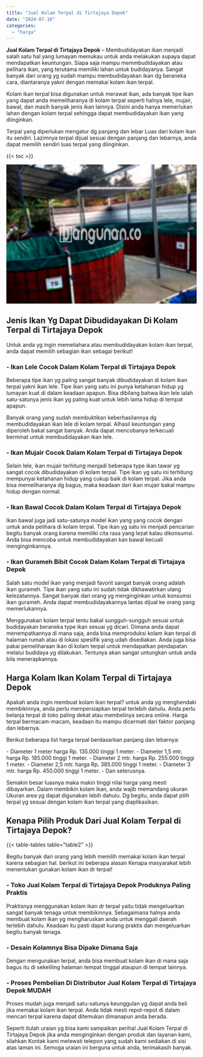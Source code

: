 ```yaml
---
title: "Jual Kolam Terpal di Tirtajaya Depok"
date: "2024-07-18"
categories: 
  - "harga"
---
```


**Jual Kolam Terpal di Tirtajaya Depok** – Membudidayakan ikan menjadi salah satu hal yang lumayan memukau untuk anda melakukan supaya dapat mendapatkan keuntungan. Siapa saja mampu memmbudidayakan atau pelihara ikan, yang terutama memiliki lahan untuk budidayanya. Sangat banyak dari orang yg sudah mampu membudidayakan ikan dg beraneka cara, diantaranya yakni dengan memakai kolam ikan terpal.

Kolam ikan terpal bisa digunakan untuk merawat ikan, ada banyak tipe ikan yang dapat anda memeliharanya di kolam terpal seperti halnya lele, mujair, bawal, dan masih banyak jenis ikan lainnya. Disini anda hanya memerlukan lahan dengan kolam terpal sehingga dapat membudidayakan ikan yang diinginkan.

Terpal yang diperlukan mengatur dg panjang dan lebar Luas dari kolam ikan itu sendiri. Lazimnya terpal dijual sesuai dengan panjang dan lebarnya, anda dapat memilih sendiri luas terpal yang diinginkan.

{{< toc >}}

![Jual Kolam Terpal di Tirtajaya Depok](/images/jual-kolam-terpal-44.png)

## Jenis Ikan Yg Dapat Dibudidayakan Di Kolam Terpal di Tirtajaya Depok

Untuk anda yg ingin memeliahara atau membudidayakan kolam ikan terpal, anda dapat memilih sebagian ikan sebagai berikut!

### \- Ikan Lele Cocok Dalam Kolam Terpal di Tirtajaya Depok

Beberapa tipe ikan yg paling sangat banyak dibudidayakan di kolam ikan terpal yakni ikan lele. Tipe ikan yang satu ini punya ketahanan hidup yg lumayan kuat di dalam keadaan apapun. Bisa dibilang bahwa ikan lele ialah satu-satunya jenis ikan yg paling kuat untuk lebih lama hidup di tempat apapun.

Banyak orang yang sudah membuktikan keberhasilannya dg membudidayakan ikan lele di kolam terpal. Alhasil keuntungan yang diperoleh bakal sangat banyak. Anda dapat mencobanya terkecuali berminat untuk membudidayakan ikan lele.

### \- Ikan Mujair Cocok Dalam Kolam Terpal di Tirtajaya Depok

Selain lele, ikan mujair terhitung menjadi beberapa type ikan tawar yg sangat cocok dibudidayakan di kolam terpal. Tipe ikan yg satu ini terhitung mempunyai ketahanan hidup yang cukup baik di kolam terpal. Jika anda bisa memeliharanya dg bagus, maka keadaan dari ikan mujair bakal mampu hidup dengan normal.

### \- Ikan Bawal Cocok Dalam Kolam Terpal di Tirtajaya Depok

Ikan bawal juga jadi satu-satunya model ikan yang yang cocok dengan untuk anda pelihara di kolam terpal. Tipe ikan yg satu ini menjadi pencarian begitu banyak orang karena memiliki cita rasa yang lezat kalau dikonsumsi. Anda bisa mencoba untuk membudidayakan kan bawal kecuali menginginkannya.

### \- Ikan Gurameh Bibit Cocok Dalam Kolam Terpal di Tirtajaya Depok

Salah satu model ikan yang menjadi favorit sangat banyak orang adalah ikan gurameh. Tipe ikan yang satu ini sudah tidak dikhawatirkan ulang kelezatannya. Sangat banyak dari orang yg menginginkan untuk konsumsi ikan gurameh. Anda dapat membudidayakannya lantas dijual ke orang yang memerlukannya.

Menggunakan kolam terpal tentu bakal sungguh-sungguh sesuai untuk budidayakan beraneka type ikan sesuai yg dicari. Dimana anda dapat menempatkannya di mana saja, anda bisa memproduksi kolam ikan terpal di halaman rumah atau di lokasi spesifik yang udah disediakan. Anda juga bisa pakai pemeliharaan ikan di kolam terpal untuk mendapatkan pendapatan melalui budidaya yg dilakukan. Tentunya akan sangat untungkan untuk anda bila menerapkannya.

## Harga Kolam Ikan Kolam Terpal di Tirtajaya Depok

Apakah anda ingin membuat kolam ikan terpal? untuk anda yg menghendaki membikinnya, anda perlu mempersiapkan terpal terlebih dahulu. Anda perlu belanja terpal di toko paling dekat atau membelinya secara online. Harga terpal bermacam-macam, keadaan itu mampu dicermati dari faktor panjang dan lebarnya.

Berikut beberapa list harga terpal berdasarkan panjang dan lebarnya:

\- Diameter 1 meter harga Rp. 135.000 tinggi 1 meter. - Diameter 1,5 mtr. harga Rp. 185.000 tinggi 1 meter. - Diameter 2 mtr. harga Rp. 255.000 tinggi 1 meter. - Diameter 2,5 mtr. harga Rp. 385.000 tinggi 1 meter. - Diameter 3 mtr. harga Rp. 450.000 tinggi 1 meter. - Dan seterusnya.

Semakin besar luasnya maka makin tinggi nilai harga yang mesti dibayarkan. Dalam membikin kolam ikan, anda wajib memandang ukuran Ukuran area yg dapat digunakan lebih dahulu. Dg begitu, anda dapat pilih terpal yg sesuai dengan kolam ikan terpal yang diaplikasikan.

## Kenapa Pilih Produk Dari Jual Kolam Terpal di Tirtajaya Depok?

{{< table-tables table="table2" >}}

Begitu banyak dari orang yang lebih memilih memakai kolam ikan terpal karena sebagian hal. berikut ini beberapa alasan Kenapa masyarakat lebih menentukan gunakan kolam ikan dr terpal!

### \- Toko Jual Kolam Terpal di Tirtajaya Depok Produknya Paling Praktis

Praktisnya menggunakan kolam ikan dr terpal yaitu tidak mengeluarkan sangat banyak tenaga untuk membikinnya. Sebagaimana halnya anda membuat kolam ikan yg mengharuskan anda untuk menggali daerah terlebih dahulu. Keadaan itu pasti dapat kurang praktis dan mengeluarkan begitu banyak tenaga.

### \- Desain Kolamnya Bisa Dipake Dimana Saja

Dengan mengunakan terpal, anda bisa membuat kolam ikan di mana saja bagus itu di sekeliling halaman tempat tinggal ataupun di tempat lainnya.

### \- Proses Pembelian Di Distributor Jual Kolam Terpal di Tirtajaya Depok MUDAH

Proses mudah juga menjadi satu-satunya keunggulan yg dapat anda beli jika memakai kolam ikan terpal. Anda tidak mesti repot-repot di dalam mencari terpal karena dapat ditemukan dimanapun anda berada.

Seperti itulah uraian yg bisa kami sampaikan perihal Jual Kolam Terpal di Tirtajaya Depok jika anda menginginkan dengan produk dan layanan kami, silahkan Kontak kami melewati telepon yang sudah kami sediakan di sisi atas laman ini. Semoga uraian ini berguna untuk anda, terimakasih banyak.
